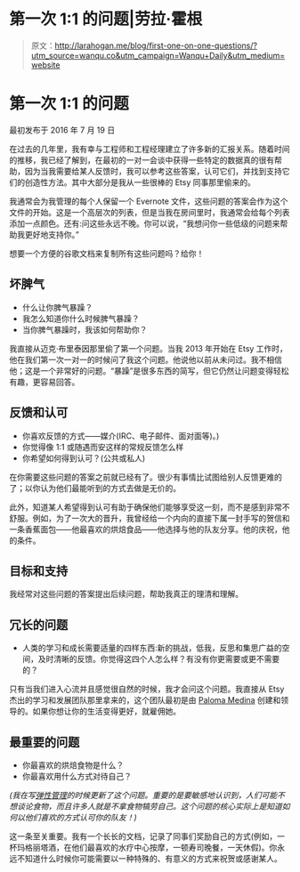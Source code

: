 # 第一次 1:1 的问题|劳拉·霍根

> 原文：<http://larahogan.me/blog/first-one-on-one-questions/?utm_source=wanqu.co&utm_campaign=Wanqu+Daily&utm_medium=website>



# 第一次 1:1 的问题

最初发布于 2016 年 7 月 19 日

在过去的几年里，我有幸与工程师和工程经理建立了许多新的汇报关系。随着时间的推移，我已经了解到，在最初的一对一会谈中获得一些特定的数据真的很有帮助，因为当我需要给某人反馈时，我可以参考这些答案，认可它们，并找到支持它们的创造性方法。其中大部分是我从一些很棒的 Etsy 同事那里偷来的。

我通常会为我管理的每个人保留一个 Evernote 文件，这些问题的答案会作为这个文件的开始。这是一个高层次的列表，但是当我在房间里时，我通常会给每个列表添加一点颜色。还有:问这些永远不晚。你可以说，“我想问你一些低级的问题来帮助我更好地支持你。”

想要一个方便的谷歌文档来复制所有这些问题吗？给你！

## 坏脾气

*   什么让你脾气暴躁？
*   我怎么知道你什么时候脾气暴躁？
*   当你脾气暴躁时，我该如何帮助你？

我直接从迈克·布里泰因那里偷了第一个问题。当我 2013 年开始在 Etsy 工作时，他在我们第一次一对一的时候问了我这个问题。他说他以前从未问过。我不相信他；这是一个非常好的问题。“暴躁”是很多东西的简写，但它仍然让问题变得轻松有趣，更容易回答。

## 反馈和认可

*   你喜欢反馈的方式——媒介(IRC、电子邮件、面对面等)。)
*   你觉得像 1:1 或随遇而安这样的常规反馈怎么样
*   你希望如何得到认可？(公共或私人)

在你需要这些问题的答案之前就已经有了。很少有事情比试图给别人反馈更难的了；以你认为他们最能听到的方式去做是无价的。

此外，知道某人希望得到认可有助于确保他们能够享受这一刻，而不是感到非常不舒服。例如，为了一次大的晋升，我曾经给一个内向的直接下属一封手写的贺信和一条香蕉面包——他最喜欢的烘焙食品——他选择与他的队友分享。他的庆祝，他的条件。

## 目标和支持

我经常对这些问题的答案提出后续问题，帮助我真正的理清和理解。

## 冗长的问题

*   人类的学习和成长需要适量的四样东西:新的挑战，低我，反思和集思广益的空间，及时清晰的反馈。你觉得这四个人怎么样？有没有你更需要或更不需要的？

只有当我们进入心流并且感觉很自然的时候，我才会问这个问题。我直接从 Etsy 杰出的学习和发展团队那里拿来的，这个团队最初是由 [Paloma Medina](https://www.linkedin.com/in/paloma-medina-241b7727) 创建和领导的。如果你想让你的生活变得更好，就雇佣她。

## 最重要的问题

*   你最喜欢的烘焙食物是什么？
*   你最喜欢用什么方式对待自己？

*(我在写[弹性管理](https://resilient-management.com/)的时候更新了这个问题。重要的是要敏感地认识到，人们可能不想谈论食物，而且许多人就是不拿食物犒劳自己。这个问题的核心实际上是知道如何以他们喜欢的方式认可你的队友！)*

这一条至关重要。我有一个长长的文档，记录了同事们奖励自己的方式(例如，一杯玛格丽塔酒，在他们最喜欢的水疗中心按摩，一顿寿司晚餐，一天休假)。你永远不知道什么时候你可能需要以一种特殊的、有意义的方式来祝贺或感谢某人。


